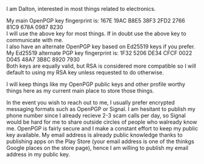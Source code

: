 I am Dalton, interested in most things related to electronics.

My main OpenPGP key fingerprint is: 167E 19AC B8E5 38F3 2FD2  2766 81C9 678A 0987 8230  
I will use the above key for most things. If in doubt use the above key to communicate with me.  
I also have an alternate OpenPGP key based on Ed25519 keys if you prefer.  
My Ed25519 alternate PGP key fingerprint is: 1F32 5206 DE34 CFCF 0022  D045 48A7 3B8C 8920 7930  
Both keys are equally valid, but RSA is considered more compatible so I will default to using my
RSA key unless requested to do otherwise.

I will keep things like my OpenPGP public keys and other profile worthy things here as my current main
place to store those things.

In the event you wish to reach out to me, I usually prefer encrypted messaging formats such as OpenPGP
or Signal. I am hesitant to publish my phone number since I already recieve 2-3 scam calls per day, so
Signal would be hard for me to share outside circles of people who walready know me. OpenPGP is fairly
secure and I make a constant effort to keep my public key available. My email address is already public
knowledge thanks to publishing apps on the Play Store (your email address is one of the thinkgs Google
places on the store page), hence I am willing to publish my email address in my public key.
